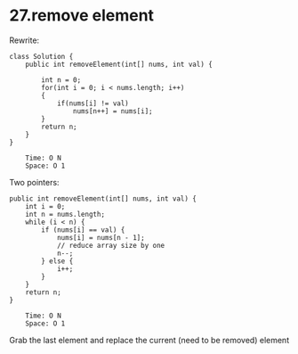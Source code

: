 # 27.remove element

Rewrite:

```
class Solution {
    public int removeElement(int[] nums, int val) {

        int n = 0;
        for(int i = 0; i < nums.length; i++)
        {
            if(nums[i] != val)
                nums[n++] = nums[i];
        }
        return n;
    }
}

    Time: O N
    Space: O 1
```

Two pointers:

```
public int removeElement(int[] nums, int val) {
    int i = 0;
    int n = nums.length;
    while (i < n) {
        if (nums[i] == val) {
            nums[i] = nums[n - 1];
            // reduce array size by one
            n--;
        } else {
            i++;
        }
    }
    return n;
}

    Time: O N
    Space: O 1
```

Grab the last element and replace the current (need to be removed) element
